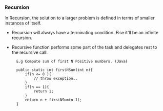 ### Recursion

In Recursion, the solution to a larger problem is defined in terms of smaller instances of itself.
* Recursion will always have a terminating condition. Else it'll be an infinite recursion.
* Recursive function performs some part of the task and delegates rest to the recursive call.

        E.g Compute sum of first N Positive numbers. (Java)
        
        public static int firstNSum(int n){
            if(n <= 0 ){
                // throw exception..
            }
            if(n == 1){
                return 1;
            }
            return n + firstNSum(n-1);
        }
        
         
         